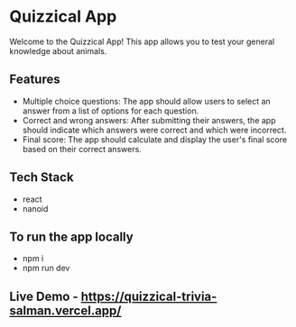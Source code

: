 # Quizzical App
Welcome to the Quizzical App! This app allows you to test your general knowledge about animals.


## Features
- Multiple choice questions: The app should allow users to select an answer from a list of options for each question.
- Correct and wrong answers: After submitting their answers, the app should indicate which answers were correct and which were incorrect.
- Final score: The app should calculate and display the user's final score based on their correct answers.
 

## Tech Stack
- react 
- nanoid
 

## To run the app locally
- npm i
- npm run dev


## Live Demo - <a href= "https://quizzical-trivia-salman.vercel.app/" target="_blank">https://quizzical-trivia-salman.vercel.app/</a>
